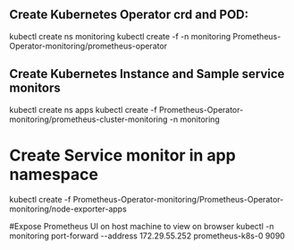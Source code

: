 
## Create Kubernetes Operator crd and POD:

kubectl create ns monitoring
kubectl  create -f -n monitoring Prometheus-Operator-monitoring/prometheus-operator




## Create Kubernetes Instance and Sample service monitors


kubectl create ns apps
kubectl create -f Prometheus-Operator-monitoring/prometheus-cluster-monitoring -n monitoring

# Create Service monitor in app namespace
kubectl create -f Prometheus-Operator-monitoring/Prometheus-Operator-monitoring/node-exporter-apps



#Expose Prometheus UI on host machine to view on browser
kubectl -n monitoring  port-forward --address 172.29.55.252 prometheus-k8s-0 9090
